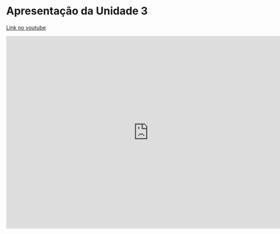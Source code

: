 # Apresentação  da Unidade 3

<a href="https://www.youtube.com/watch?v=fFX2JT3pWtQ" target="_blank">Link no youtube</a>
<iframe width="760" height="515" src="https://www.youtube.com/embed/fFX2JT3pWtQ" title="Aprensentação de Entrega da Unidade 3, DSPS Skateshop" frameborder="0" allow="accelerometer; autoplay; clipboard-write; encrypted-media; gyroscope; picture-in-picture" allowfullscreen></iframe>
